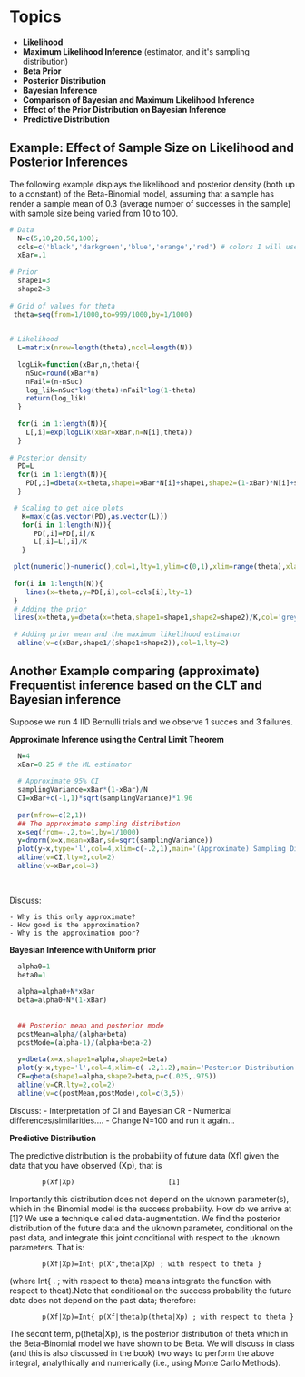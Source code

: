 
# Topics

  - **Likelihood**
  - **Maximum Likelihood Inference** (estimator, and it's sampling distribution)
  - **Beta Prior**
  - **Posterior Distribution**
  - **Bayesian Inference**
  - **Comparison of Bayesian and Maximum Likelihood Inference**
  - **Effect of the Prior Distribution on Bayesian Inference**
  - **Predictive Distribution**


## Example: Effect of Sample Size on Likelihood and Posterior Inferences

The following example displays the likelihood and posterior density (both up to a constant)
of the Beta-Binomial model, assuming that a sample has render a sample mean of 0.3 (average
number of successes in the sample) with sample size being varied from 10 to 100.

```R
# Data
  N=c(5,10,20,50,100);
  cols=c('black','darkgreen','blue','orange','red') # colors I will use for each sample size
  xBar=.1
  
# Prior
  shape1=3
  shape2=3
    
# Grid of values for theta
 theta=seq(from=1/1000,to=999/1000,by=1/1000)
 

# Likelihood
  L=matrix(nrow=length(theta),ncol=length(N))
  
  logLik=function(xBar,n,theta){
  	nSuc=round(xBar*n)
  	nFail=(n-nSuc)
  	log_lik=nSuc*log(theta)+nFail*log(1-theta)
  	return(log_lik)
  }
  
  for(i in 1:length(N)){
  	L[,i]=exp(logLik(xBar=xBar,n=N[i],theta))
  }
  
# Posterior density
  PD=L
  for(i in 1:length(N)){
  	PD[,i]=dbeta(x=theta,shape1=xBar*N[i]+shape1,shape2=(1-xBar)*N[i]+shape2)
  }

 # Scaling to get nice plots
   K=max(c(as.vector(PD),as.vector(L)))
   for(i in 1:length(N)){
   	  PD[,i]=PD[,i]/K
   	  L[,i]=L[,i]/K
   }

 plot(numeric()~numeric(),col=1,lty=1,ylim=c(0,1),xlim=range(theta),xlab=expression('theta'))
 
 for(i in 1:length(N)){
 	lines(x=theta,y=PD[,i],col=cols[i],lty=1)
 }
 # Adding the prior
 lines(x=theta,y=dbeta(x=theta,shape1=shape1,shape2=shape2)/K,col='grey',lwd=2)
 
 # Adding prior mean and the maximum likelihood estimator
  abline(v=c(xBar,shape1/(shape1+shape2)),col=1,lty=2)
```
 
 
 ## Another Example comparing (approximate) Frequentist inference based on the CLT and Bayesian inference
 
 
Suppose we run 4 IID Bernulli trials and we observe 1 succes and 3 failures.

**Approximate Inference using the Central Limit Theorem**

```r
  N=4
  xBar=0.25 # the ML estimator
   
  # Approximate 95% CI  
  samplingVariance=xBar*(1-xBar)/N 
  CI=xBar+c(-1,1)*sqrt(samplingVariance)*1.96
  
  par(mfrow=c(2,1))
  ## The approximate sampling distribution
  x=seq(from=-.2,to=1,by=1/1000)
  y=dnorm(x=x,mean=xBar,sd=sqrt(samplingVariance))
  plot(y~x,type='l',col=4,xlim=c(-.2,1),main='(Approximate) Sampling Distribution of the MLE')
  abline(v=CI,lty=2,col=2)
  abline(v=xBar,col=3)
  
  
```


Discuss:

    - Why is this only approximate?
    - How good is the approximation?
    - Why is the approximation poor?
    

**Bayesian Inference with Uniform prior**

```r
  alpha0=1
  beta0=1
  
  alpha=alpha0+N*xBar
  beta=alpha0+N*(1-xBar)
  
  
  ## Posterior mean and posterior mode
  postMean=alpha/(alpha+beta)
  postMode=(alpha-1)/(alpha+beta-2)
  
  y=dbeta(x=x,shape1=alpha,shape2=beta)
  plot(y~x,type='l',col=4,xlim=c(-.2,1.2),main='Posterior Distribution')
  CR=qbeta(shape1=alpha,shape2=beta,p=c(.025,.975))
  abline(v=CR,lty=2,col=2)
  abline(v=c(postMean,postMode),col=c(3,5))
```

Discuss:
	- Interpretation of CI and Bayesian CR
	- Numerical differences/similarities....
	- Change N=100 and run it again...


**Predictive Distribution**

The predictive distribution is the probability of future data (Xf) given the data that you have observed (Xp), that is

            p(Xf|Xp)                       [1]
	    
Importantly this distribution does not depend on the uknown parameter(s), which in the Binomial model is the success probability. How do we arrive at [1]? We use a technique called data-augmentation. We find the posterior distribution of the future data and the uknown parameter, conditional on the past data, and integrate this joint conditional with respect to the uknown parameters. That is:


            p(Xf|Xp)=Int{ p(Xf,theta|Xp) ; with respect to theta }
	    
(where Int{ . ; with respect to theta}  means integrate the function with respect to theat).Note that conditional on the success probability the future data does not depend on the past data; therefore:


            p(Xf|Xp)=Int{ p(Xf|theta)p(theta|Xp) ; with respect to theta }
	    

The secont term, p(theta|Xp), is the posterior distribution of theta which in the Beta-Binomial model we have shown to be Beta. We will discuss in class (and this is also discussed in the book) two ways to perform the above integral, analythically and numerically (i.e., using Monte Carlo Methods).







